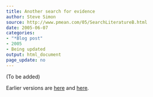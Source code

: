 ```yaml
---
title: Another search for evidence
author: Steve Simon
source: http://www.pmean.com/05/SearchLiteratureB.html
date: 2005-06-07
categories:
- "*Blog post"
- 2005
- Being updated
output: html_document
page_update: no
---
```


(To be added)

<!---More--->

Earlier versions are [here][sim1] and [here][sim2].


[sim1]: http://www.pmean.com/05/SearchLiteratureB.html
[sim2]: http://new.pmean.com/searching-literature-infection/
